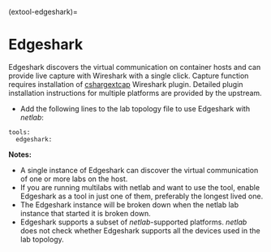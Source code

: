 (extool-edgeshark)=
# Edgeshark

Edgeshark discovers the virtual communication on container hosts and can provide live capture with Wireshark with a single click.
Capture function requires installation of [cshargextcap](https://github.com/siemens/cshargextcap) Wireshark plugin. 
Detailed plugin installation instructions for multiple platforms are provided by the upstream.

* Add the following lines to the lab topology file to use Edgeshark with _netlab_:

```
tools:
  edgeshark:
```

**Notes:**

* A single instance of Edgeshark can discover the virtual communication of one or more labs on the host.
* If you are running multilabs with netlab and want to use the tool, enable Edgeshark as a tool in just one of them, preferably the longest lived one.
* The Edgeshark instance will be broken down when the netlab lab instance that started it is broken down. 
* Edgeshark supports a subset of _netlab_-supported platforms. _netlab_ does not check whether Edgeshark supports all the devices used in the lab topology.
